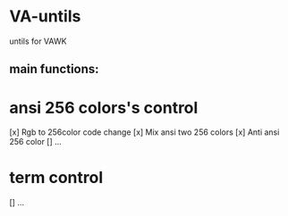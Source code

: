 # VA-untils
untils for VAWK

## main functions:

# ansi 256 colors's control
[x] Rgb to 256color code change
[x] Mix ansi two 256 colors
[x] Anti ansi 256 color
[] ... 

# term control
[] ...
